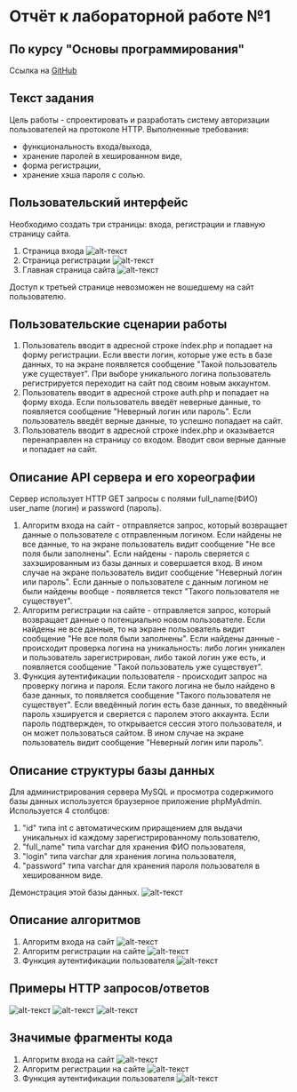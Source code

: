 # Отчёт к лабораторной работе №1
## По курсу "Основы программирования"
Ссылка на [GitHub](https://github.com/MaksikLastik/Labwork-1)

## Текст задания
Цель работы - спроектировать и разработать систему авторизации пользователей на протоколе HTTP. Выполненные требования:
- функциональность входа/выхода,
- хранение паролей в хешированном виде,
- форма регистрации,
- хранение хэша пароля с солью.

## Пользовательский интерфейс
Необходимо создать три страницы: входа, регистрации и главную страницу сайта.
1. Страница входа
![alt-текст](https://github.com/MaksikLastik/Labwork-1/blob/main/images/Вход.png)
2. Страница регистрации
![alt-текст](https://github.com/MaksikLastik/Labwork-1/blob/main/images/Регистрация.png)
3. Главная страница сайта
![alt-текст](https://github.com/MaksikLastik/Labwork-1/blob/main/images/Главный%20страница%20сайта.png)

Доступ к третьей странице невозможен не вошедшему на сайт пользователю.

## Пользовательские сценарии работы

1. Пользователь вводит в адресной строке index.php и попадает на форму регистрации. Если ввести логин, которые уже есть в базе данных, то на экране появляется сообщение "Такой пользователь уже существует". При выборе уникального логина пользователь регистрируется переходит на сайт под своим новым аккаунтом.
2. Пользователь вводит в адресной строке auth.php и попадает на форму входа. Если пользователь введёт неверные данные, то появляется сообщение "Неверный логин или пароль". Если пользователь введёт верные данные, то успешно попадает на сайт.
3. Пользователь вводит в адресной строке index.php и оказывается перенаправлен на страницу со входом. Вводит свои верные данные и попадает на сайт.

## Описание API сервера и его хореографии

Сервер использует HTTP GET запросы с полями full_name(ФИО) user_name (логин) и password (пароль).

1. Алгоритм входа на сайт - отправляется запрос, который возвращает данные о пользователе с отправленным логином. Если найдены не все данные, то на экране пользователь видит сообщение "Не все поля были заполнены". Если найдены - пароль сверяется с захэшированным из базы данных и совершается вход. В ином случае на экране пользователь видит сообщение "Неверный логин или пароль". Если данные о пользователе с данным логином не были найдены вообще - появляется текст "Такого пользователя не существует".
2. Алгоритм регистрации на сайте - отправляется запрос, который возвращает данные о потенциально новом пользователе. Если найдены не все данные, то на экране пользователь видит сообщение "Не все поля были заполнены". Если найдены данные - происходит проверка логина на уникальность: либо логин уникален и пользователь зарегистрирован, либо такой логин уже есть, и появляется сообщение "Такой пользователь уже существует".
3. Функция аутентификации пользователя - происходит запрос на проверку логина и пароля. Если такого логина не было найдено в базе данных, то появляется сообщение "Такого пользователя не существует". Если введённый логин есть базе данных, то введённый пароль хэшируется и сверяется с паролем этого аккаунта. Если пароль подтвержден, то открывается сессия этого пользователя, и он может пользоваться сайтом. В ином случае на экране пользователь видит сообщение "Неверный логин или пароль".

## Описание структуры базы данных

Для администрирования сервера MySQL и просмотра содержимого базы данных используется браузерное приложение phpMyAdmin. Используется 4 столбцов:
1. "id" типа int с автоматическим приращением для выдачи уникальных id каждому зарегистрированному пользователю,
2. "full_name" типа varchar для хранения ФИО пользователя,
3. "login" типа varchar для хранения логина пользователя,
4. "password" типа varchar для хранения пароля пользователя в хешированном виде.

Демонстрация этой базы данных.
![alt-текст](https://github.com/MaksikLastik/Labwork-1/blob/main/images/База%20данный.png)

## Описание алгоритмов

1. Алгоритм входа на сайт
![alt-текст](https://github.com/MaksikLastik/Labwork-1/blob/main/images/Алгоритм%20входа.png)
2. Алгоритм регистрации на сайте
![alt-текст](https://github.com/MaksikLastik/Labwork-1/blob/main/images/Алгоритм%20регистрации.png)
3. Функция аутентификации пользователя
![alt-текст](https://github.com/MaksikLastik/Labwork-1/blob/main/images/Алгоритм%20аутентификации.png)

## Примеры HTTP запросов/ответов
![alt-текст](https://github.com/MaksikLastik/Labwork-1/blob/main/images/Пользовательский%20сценарий%201.png)
![alt-текст](https://github.com/MaksikLastik/Labwork-1/blob/main/images/Пользовательский%20сценарий%202.png)
![alt-текст](https://github.com/MaksikLastik/Labwork-1/blob/main/images/Пользовательский%20сценарий%203.png)
## Значимые фрагменты кода

1. Алгоритм входа на сайт
![alt-текст](https://github.com/MaksikLastik/Labwork-1/blob/main/images/Алгоритм%20входа.png)
2. Алгоритм регистрации на сайте
![alt-текст](https://github.com/MaksikLastik/Labwork-1/blob/main/images/Код%20регистрации.png)
3. Функция аутентификации пользователя
![alt-текст](https://github.com/MaksikLastik/Labwork-1/blob/main/images/Код%20аутентификации.png)
